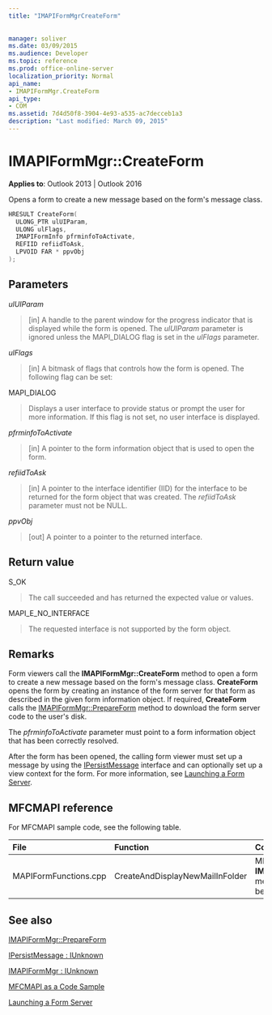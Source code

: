 ```yaml
---
title: "IMAPIFormMgrCreateForm"
 
 
manager: soliver
ms.date: 03/09/2015
ms.audience: Developer
ms.topic: reference
ms.prod: office-online-server
localization_priority: Normal
api_name:
- IMAPIFormMgr.CreateForm
api_type:
- COM
ms.assetid: 7d4d50f8-3904-4e93-a535-ac7decceb1a3
description: "Last modified: March 09, 2015"
---
```


# IMAPIFormMgr::CreateForm

  
  
**Applies to**: Outlook 2013 | Outlook 2016 
  
Opens a form to create a new message based on the form's message class.
  
```cpp
HRESULT CreateForm(
  ULONG_PTR ulUIParam,
  ULONG ulFlags,
  IMAPIFormInfo pfrminfoToActivate,
  REFIID refiidToAsk,
  LPVOID FAR * ppvObj
);
```

## Parameters

 _ulUIParam_
  
> [in] A handle to the parent window for the progress indicator that is displayed while the form is opened. The  _ulUIParam_ parameter is ignored unless the MAPI_DIALOG flag is set in the  _ulFlags_ parameter. 
    
 _ulFlags_
  
> [in] A bitmask of flags that controls how the form is opened. The following flag can be set:
    
MAPI_DIALOG 
  
> Displays a user interface to provide status or prompt the user for more information. If this flag is not set, no user interface is displayed.
    
 _pfrminfoToActivate_
  
> [in] A pointer to the form information object that is used to open the form.
    
 _refiidToAsk_
  
> [in] A pointer to the interface identifier (IID) for the interface to be returned for the form object that was created. The  _refiidToAsk_ parameter must not be NULL. 
    
 _ppvObj_
  
> [out] A pointer to a pointer to the returned interface.
    
## Return value

S_OK 
  
> The call succeeded and has returned the expected value or values.
    
MAPI_E_NO_INTERFACE 
  
> The requested interface is not supported by the form object.
    
## Remarks

Form viewers call the **IMAPIFormMgr::CreateForm** method to open a form to create a new message based on the form's message class. **CreateForm** opens the form by creating an instance of the form server for that form as described in the given form information object. If required, **CreateForm** calls the [IMAPIFormMgr::PrepareForm](imapiformmgr-prepareform.md) method to download the form server code to the user's disk. 
  
The  _pfrminfoToActivate_ parameter must point to a form information object that has been correctly resolved. 
  
After the form has been opened, the calling form viewer must set up a message by using the [IPersistMessage](ipersistmessageiunknown.md) interface and can optionally set up a view context for the form. For more information, see [Launching a Form Server](launching-a-form-server.md). 
  
## MFCMAPI reference

For MFCMAPI sample code, see the following table.
  
|**File**|**Function**|**Comment**|
|:-----|:-----|:-----|
|MAPIFormFunctions.cpp  <br/> |CreateAndDisplayNewMailInFolder  <br/> |MFCMAPI uses the **IMAPIFormMgr::CreateForm** method to create a form before displaying it.  <br/> |
   
## See also



[IMAPIFormMgr::PrepareForm](imapiformmgr-prepareform.md)
  
[IPersistMessage : IUnknown](ipersistmessageiunknown.md)
  
[IMAPIFormMgr : IUnknown](imapiformmgriunknown.md)


[MFCMAPI as a Code Sample](mfcmapi-as-a-code-sample.md)
  
[Launching a Form Server](launching-a-form-server.md)


